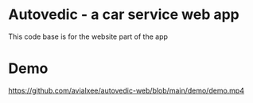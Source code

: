 # Autovedic - a car service web app

This code base is for the website part of the app

# Demo 
https://github.com/avialxee/autovedic-web/blob/main/demo/demo.mp4
